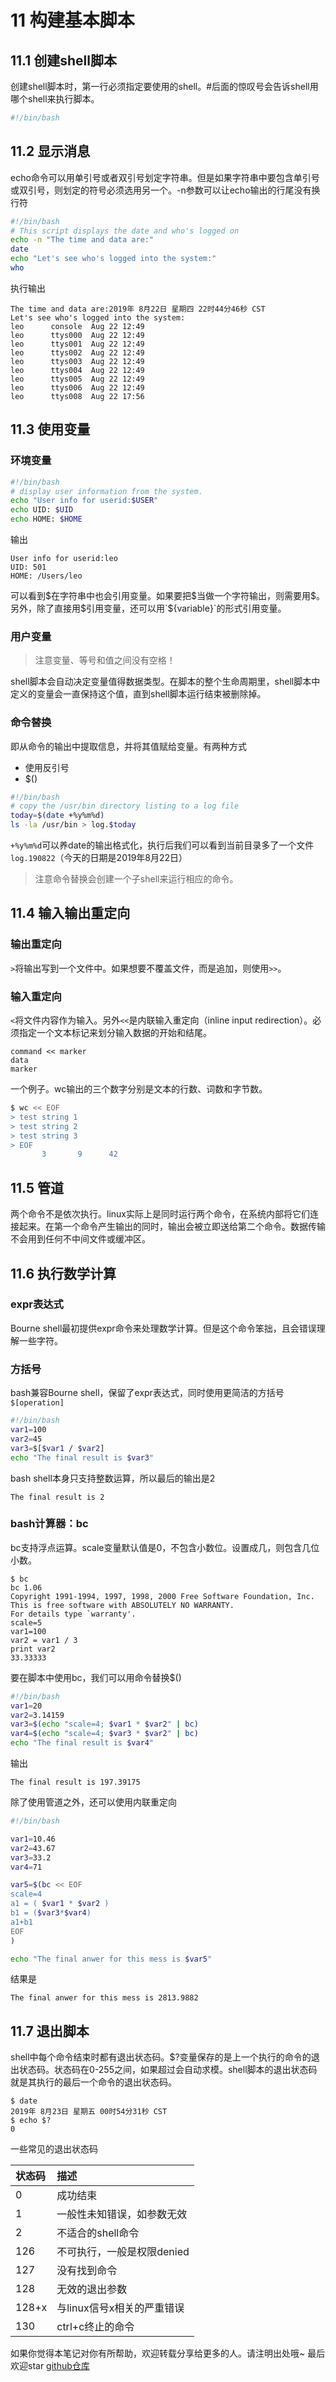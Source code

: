 # 11 构建基本脚本

## 11.1 创建shell脚本

创建shell脚本时，第一行必须指定要使用的shell。#后面的惊叹号会告诉shell用哪个shell来执行脚本。

```bash
#!/bin/bash
```

## 11.2 显示消息

echo命令可以用单引号或者双引号划定字符串。但是如果字符串中要包含单引号或双引号，则划定的符号必须选用另一个。-n参数可以让echo输出的行尾没有换行符

```bash
#!/bin/bash
# This script displays the date and who's logged on
echo -n "The time and data are:"
date
echo "Let's see who's logged into the system:"
who
```

执行输出

```
The time and data are:2019年 8月22日 星期四 22时44分46秒 CST
Let's see who's logged into the system:
leo      console  Aug 22 12:49 
leo      ttys000  Aug 22 12:49 
leo      ttys001  Aug 22 12:49 
leo      ttys002  Aug 22 12:49 
leo      ttys003  Aug 22 12:49 
leo      ttys004  Aug 22 12:49 
leo      ttys005  Aug 22 12:49 
leo      ttys006  Aug 22 12:49 
leo      ttys008  Aug 22 17:56 
```

## 11.3 使用变量

### 环境变量

```bash
#!/bin/bash
# display user information from the system.
echo "User info for userid:$USER"
echo UID: $UID
echo HOME: $HOME
```

输出

```
User info for userid:leo
UID: 501
HOME: /Users/leo
```

可以看到\$在字符串中也会引用变量。如果要把\$当做一个字符输出，则需要用\$。另外，除了直接用$引用变量，还可以用`${variable}`的形式引用变量。

### 用户变量

> 注意变量、等号和值之间没有空格！

shell脚本会自动决定变量值得数据类型。在脚本的整个生命周期里，shell脚本中定义的变量会一直保持这个值，直到shell脚本运行结束被删除掉。

### 命令替换

即从命令的输出中提取信息，并将其值赋给变量。有两种方式

- 使用反引号
- $()

```bash
#!/bin/bash
# copy the /usr/bin directory listing to a log file
today=$(date +%y%m%d)
ls -la /usr/bin > log.$today
```

`+%y%m%d`可以养date的输出格式化，执行后我们可以看到当前目录多了一个文件`log.190822`（今天的日期是2019年8月22日）

> 注意命令替换会创建一个子shell来运行相应的命令。

## 11.4 输入输出重定向

### 输出重定向

`>`将输出写到一个文件中。如果想要不覆盖文件，而是追加，则使用`>>`。

### 输入重定向

`<`将文件内容作为输入。另外`<<`是内联输入重定向（inline input redirection）。必须指定一个文本标记来划分输入数据的开始和结尾。

```
command << marker
data
marker
```

一个例子。wc输出的三个数字分别是文本的行数、词数和字节数。

```bash
$ wc << EOF
> test string 1
> test string 2
> test string 3
> EOF
       3       9      42
```

## 11.5 管道

两个命令不是依次执行。linux实际上是同时运行两个命令，在系统内部将它们连接起来。在第一个命令产生输出的同时，输出会被立即送给第二个命令。数据传输不会用到任何不中间文件或缓冲区。

## 11.6 执行数学计算

### expr表达式

Bourne shell最初提供expr命令来处理数学计算。但是这个命令笨拙，且会错误理解一些字符。

### 方括号

bash兼容Bourne shell，保留了expr表达式，同时使用更简洁的方括号`$[operation]`

```bash
#!/bin/bash
var1=100
var2=45
var3=$[$var1 / $var2]
echo "The final result is $var3"
```

bash shell本身只支持整数运算，所以最后的输出是2

```
The final result is 2
```

### bash计算器：bc

bc支持浮点运算。scale变量默认值是0，不包含小数位。设置成几，则包含几位小数。

```
$ bc
bc 1.06
Copyright 1991-1994, 1997, 1998, 2000 Free Software Foundation, Inc.
This is free software with ABSOLUTELY NO WARRANTY.
For details type `warranty'. 
scale=5
var1=100
var2 = var1 / 3
print var2
33.33333
```

要在脚本中使用bc，我们可以用命令替换$()

```bash
#!/bin/bash
var1=20
var2=3.14159
var3=$(echo "scale=4; $var1 * $var2" | bc)
var4=$(echo "scale=4; $var3 * $var2" | bc)
echo "The final result is $var4"
```

输出

```
The final result is 197.39175
```

除了使用管道之外，还可以使用内联重定向

```bash
#!/bin/bash

var1=10.46
var2=43.67
var3=33.2
var4=71

var5=$(bc << EOF
scale=4
a1 = ( $var1 * $var2 )
b1 = ($var3*$var4)
a1+b1
EOF
)

echo "The final anwer for this mess is $var5"
```

结果是

```
The final anwer for this mess is 2813.9882
```

## 11.7 退出脚本

shell中每个命令结束时都有退出状态码。$?变量保存的是上一个执行的命令的退出状态码。状态码在0-255之间，如果超过会自动求模。shell脚本的退出状态码就是其执行的最后一个命令的退出状态码。

```
$ date
2019年 8月23日 星期五 00时54分31秒 CST
$ echo $?
0
```

一些常见的退出状态码

| 状态码   | 描述               |
| :---- | :--------------- |
| 0     | 成功结束             |
| 1     | 一般性未知错误，如参数无效    |
| 2     | 不适合的shell命令      |
| 126   | 不可执行，一般是权限denied |
| 127   | 没有找到命令           |
| 128   | 无效的退出参数          |
| 128+x | 与linux信号x相关的严重错误 |
| 130   | ctrl+c终止的命令      |


如果你觉得本笔记对你有所帮助，欢迎转载分享给更多的人。请注明出处哦~
最后欢迎star [github仓库](https://github.com/LeoSirius/notes)
